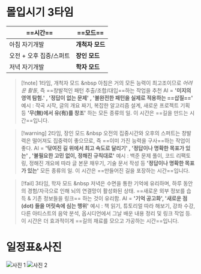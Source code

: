 # 몰입시기 3타임

| ==시간==         | ==모드==     |
| -------------- | ---------- |
| 아침 자기개발        | **개척자 모드** |
| 오전 + 오후 집중/스퍼트 | **장인 모드**  |
| 저녁 자기개발        | **학자 모드**  |
>[!note]  1타임, 개척자 모드
&nbsp 아침은 거의 모든 능력이 최고조이므로 *어려운 활동*, 즉 
==창발적인 패턴 추출/조합/대입==하는 작업을 추천
AI = **'미지의 영역 탐험.' , '정답이 없는 문제' , '불완전한 패턴을 실제로 적용하는 ==삽질=='**
예시 : 작곡 시작, 글의 개요 짜기, 복잡한 알고리즘 설계, 새로운 프로젝트 기획 등 
**'무(無)에서 유(有)를 창조'** 하는 모든 종류의 일. 이 시간은 ==길을 만드는 시간==입니다.

>[!warning]  2타임, 장인 모드
&nbsp 오전의 집중시간와 오후의 스퍼트는 창발력은 떨어져도 집중력이 좋으므로, 즉
==이미 가진 능력을 구사==하는 작업이 좋다.
AI = **'닦여진 길 위에서 최고 속도로 달리기' , '정답이나 명확한 목표가 있는' , '불필요한 고민 없이, 정해진 규칙대로'**
예시 : 백준 문제 풀이, 코드 리팩토링, 정해진 개요에 따라 글 본문 채우기, 기술 문서 작성 등 **'정답이나 명확한 목표가 있는'** 모든 종류의 일. 이 시간은 ==만들어진 길을 포장하는 시간==입니다.

 >[!fail]  3타임, 학자 모드
&nbsp 저녁은 수면을 통한 기억에 유리하며, 
하루 동안의 경험/자극으로 인해 뇌의 연결망이 활성화된 상태. 
==새로운 외부 정보를 습득 & 기존 정보들을 링크==  하는 것이 유리함.
   AI = **'기억 공고화', '새로운 점(dot) 들을 머릿속에 심는 행위'**
예시 : 책 읽기, 튜토리얼 따라 해보기, 강좌 수강, 다른 아티스트의 음악 분석, 옵시디언에서 그날 배운 내용 정리 및 링크 작업 등. 이 시간은 더 효과적이게 ==길의 재료를 모으고 가공하는 시간==입니다.
# 일정표&사진

![사진 1](https://cdn.jsdelivr.net/gh/qkrdlwns/obsidian-image@main/image/D20250805_1/brain_schedule_1.webp)
![사진 2](https://cdn.jsdelivr.net/gh/qkrdlwns/obsidian-image@main/image/D20250805_1/brain_schedule_2.webp)